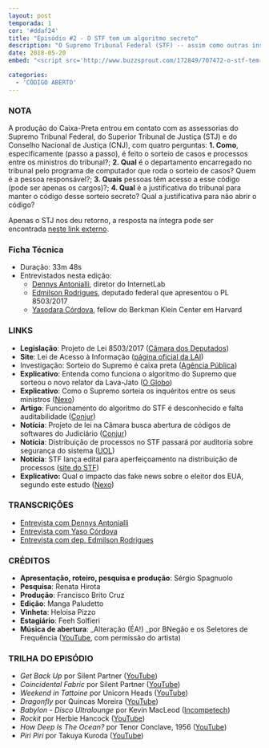 ```yaml
---
layout: post
temporada: 1
cor: '#ddaf24'
title: "Episódio #2 - O STF tem um algoritmo secreto"
description: "O Supremo Tribunal Federal (STF) -- assim como outras instâncias do judiciário -- tem um algoritmo secreto. Esse algoritmo, uma sequência de comandos a serem executados por um computador, é responsável por distribuir aleatoriamente processos entre juízes, a fim de garantir que casos não caiam nas mãos de magistrados interessados em seus resultados. Mas, qual a importância que esse algoritmo tem nas nossas vidas? Como ele funciona, o que há nele? "
date: 2018-05-20
embed: "<script src='http://www.buzzsprout.com/172849/707472-o-stf-tem-um-algoritmo-secreto-e-isso-afeta-voce.js?player=small' type='text/javascript' charset='utf-8'></script>"

categories:
  - 'CÓDIGO ABERTO'
---
```


### NOTA

A produção do Caixa-Preta entrou em contato com as assessorias do Supremo Tribunal Federal, do Superior Tribunal de Justiça (STJ) e do Conselho Nacional de Justiça (CNJ), com quatro perguntas: **1. Como**, especificamente (passo a passo), é feito o sorteio de casos e processos entre os ministros do tribunal?; **2. Qual** é o departamento encarregado no tribunal pelo programa de computador que roda o sorteio de casos? Quem é a pessoa responsável?; **3. Quais** pessoas têm acesso a esse código (pode ser apenas os cargos)?; **4. Qual** é a justificativa do tribunal para manter o código desse sorteio secreto? Qual a justificativa para não abrir o código? 

Apenas o STJ nos deu retorno, a resposta na íntegra pode ser encontrada [neste link externo](https://docs.google.com/document/d/19wjE7kuV-9BNbIZF_px9HZYcwoc5-xq-f5_T3lYDzMg/edit?usp=sharing).

### **Ficha Técnica**

- Duração: 33m 48s
- Entrevistados nesta edição: 
    - [Dennys Antonialli](https://twitter.com/dennysanfran), diretor do InternetLab
    - [Edmilson Rodrigues](https://twitter.com/EdmilsonPSOL), deputado federal que apresentou o PL 8503/2017
    - [Yasodara Córdova](https://twitter.com/yaso), fellow do Berkman Klein Center em Harvard 

### LINKS

- **Legislação**: Projeto de Lei 8503/2017 ([Câmara dos Deputados](http://www.camara.gov.br/proposicoesWeb/fichadetramitacao?idProposicao=2150508))
- **Site**: Lei de Acesso à Informação ([página oficial da LAI](http://www.acessoainformacao.gov.br/assuntos/busca-de-pedidos-e-respostas))
- Investigação: Sorteio do Supremo é caixa preta ([Agência Pública](https://apublica.org/2018/01/sorteio-do-supremo-e-caixa-preta/))
- **Explicativo**: Entenda como funciona o algoritmo do Supremo que sorteou o novo relator da Lava-Jato ([O Globo](https://oglobo.globo.com/brasil/entenda-como-funciona-algoritmo-do-supremo-que-sorteou-novo-relator-da-lava-jato-20867142))
- **Explicativo**: Como o Supremo sorteia os inquéritos entre os seus ministros ([Nexo](https://www.nexojornal.com.br/expresso/2017/07/03/Como-o-Supremo-sorteia-os-inqu%C3%A9ritos-entre-os-seus-ministros))
- **Artigo**: Funcionamento do algoritmo do STF é desconhecido e falta auditabilidade ([Conjur](https://www.conjur.com.br/2017-fev-06/ronaldo-lemos-falta-auditabilidade-algoritmo-supremo))
- **Notícia**: Projeto de lei na Câmara busca abertura de códigos de softwares do Judiciário ([Conjur](https://www.conjur.com.br/2018-mar-10/projeto-lei-busca-abertura-codigos-softwares-judiciario))
- **Notícia**: Distribuição de processos no STF passará por auditoria sobre segurança do sistema ([UOL](https://noticias.uol.com.br/politica/ultimas-noticias/2018/05/16/distribuicao-de-processos-no-stf-passara-por-auditoria-sobre-seguranca-do-sistema.htm?cmpid=copiaecola))
- **Notícia**: STF lança edital para aperfeiçoamento na distribuição de processos ([site do STF](http://www.stf.jus.br/portal/cms/verNoticiaDetalhe.asp?idConteudo=378408&tip=UN))
- **Explicativo:** Qual o impacto das fake news sobre o eleitor dos EUA, segundo este estudo ([Nexo](https://www.nexojornal.com.br/expresso/2018/01/14/Qual-o-impacto-das-fake-news-sobre-o-eleitor-dos-EUA-segundo-este-estudo))

### TRANSCRIÇÕES

- [Entrevista com Dennys Antonialli](https://docs.google.com/document/d/1SN_Hqjz1NF_hBXu6DemnC2chshCRV93N3urcSNqyWlE/edit?usp=sharing)
- [Entrevista com Yaso Córdova](https://docs.google.com/document/d/1uuR7f9XafV9UGMZ0uTxVLJWwFEmSHQvQ4uARpzsspOw/edit?usp=sharing)
- [Entrevista com dep. Edmilson Rodrigues](https://docs.google.com/document/d/1T-3AtROlupEA0zRpSyCqjomo0RJ_34QJw3Np8J1r2DI/edit?usp=sharing)

### CRÉDITOS

- **Apresentação, roteiro, pesquisa e produção**: Sérgio Spagnuolo
- **Pesquisa**: Renata Hirota
- **Produção**: Francisco Brito Cruz
- **Edição**: Manga Paludetto
- **Vinheta**: Heloisa Pizzo
- **Estagiário**: Feeh Solfieri
- **Música de abertura**: _Alteração (ÉA!) _por BNegão e os Seletores de Frequência ([YouTube](https://www.youtube.com/watch?v=EmCgOADirkg), com permissão do artista)

### TRILHA DO EPISÓDIO

- _Get Back Up_ por Silent Partner ([YouTube](https://www.youtube.com/watch?v=pMdlF4rbf6Y))
- _Coincidental Fabric_ por Silent Partner ([YouTube](https://www.youtube.com/watch?v=G_Q9PIvtt6k)) 
- _Weekend in Tattoine_ por Unicorn Heads ([YouTube](https://www.youtube.com/watch?v=gX_bNRuHTlg))
- _Dragonfly_ por Quincas Moreira ([YouTube](https://www.youtube.com/watch?v=cOQWJWZlgwM))
- _Babylon - Disco Ultralounge_ por Kevin MacLeod ([Incompetech](http://incompetech.com/music/royalty-free/index.html?isrc=USUAN1100314))
- _Rockit_ por Herbie Hancock ([YouTube](https://www.youtube.com/watch?v=GHhD4PD75zY))
- _How Deep Is The Ocean?_ por Tenor Conclave, 1956 ([YouTube](https://www.youtube.com/watch?v=suNwxqx2eBs))
- _Piri Piri_ por Takuya Kuroda ([YouTube](https://www.youtube.com/watch?v=WN-pYHdSOa4))  
 
